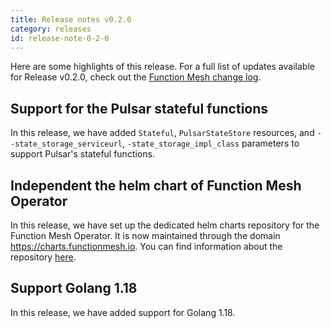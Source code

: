 ```yaml
---
title: Release notes v0.2.0
category: releases
id: release-note-0-2-0
---
```


Here are some highlights of this release. For a full list of updates available for Release v0.2.0, check out the [Function Mesh change log](https://github.com/streamnative/function-mesh/releases/tag/v0.2.0).

## Support for the Pulsar stateful functions

In this release, we have added `Stateful`, `PulsarStateStore` resources, and `--state_storage_serviceurl`, `-state_storage_impl_class` parameters to support Pulsar's stateful functions.

## Independent the helm chart of Function Mesh Operator

In this release, we have set up the dedicated helm charts repository for the Function Mesh Operator. It is now maintained through the domain https://charts.functionmesh.io. You can find information about the repository [here](https://artifacthub.io/packages/helm/function-mesh/function-mesh-operator).

## Support Golang 1.18

In this release, we have added support for Golang 1.18.

